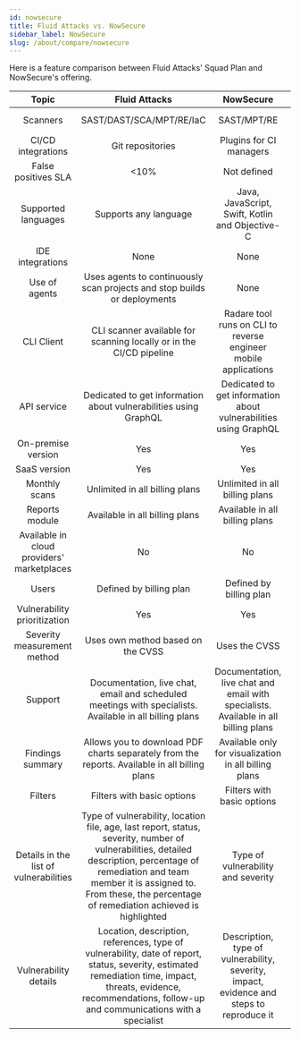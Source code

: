 ```yaml
---
id: nowsecure
title: Fluid Attacks vs. NowSecure
sidebar_label: NowSecure
slug: /about/compare/nowsecure
---
```


Here is a feature comparison
between Fluid Attacks' Squad Plan and NowSecure's offering.

|                    **Topic**                    |                                                                                                                        **Fluid Attacks**                                                                                                               |                                                                                         **NowSecure**                                                                                        | **Advantage** |
|:-----------------------------------------------:|:------------------------------------------------------------------------------------------------------------------------------------------------------------------------------------------------------------------------------------------------------:|:--------------------------------------------------------------------------------------------------------------------------------------------------------------------------------------------:|:-------------:|
| Scanners                                        | SAST/DAST/SCA/MPT/RE/IaC                                                                                                                                                                                                                               | SAST/MPT/RE                                                                                                                                                                                  | Fluid Attacks |
| CI/CD integrations                              | Git repositories                                                                                                                                                                                                                                       | Plugins for CI managers                                                                                                                                                                      | Similar       |
| False positives SLA                             |                                                                                                                                                                                                                                                   <10% | Not defined                                                                                                                                                                                  | Fluid Attacks |
| Supported languages                             | Supports any language                                                                                                                                                                                                                                  | Java, JavaScript, Swift, Kotlin and Objective-C                                                                                                                                              | Fluid Attacks |
| IDE integrations                                | None                                                                                                                                                                                                                                                   | None                                                                                                                                                                                         | Similar       |
| Use of agents                                   | Uses agents to continuously scan projects and stop builds or deployments                                                                                                                                                                               | None                                                                                                                                                                                         | Fluid Attacks |
| CLI Client                                      | CLI scanner available for scanning locally or in the CI/CD pipeline                                                                                                                                                                                    | Radare tool runs on CLI to reverse engineer mobile applications                                                                                                                              | Similar       |
| API service                                     | Dedicated to get information about vulnerabilities using GraphQL                                                                                                                                                                                       | Dedicated to get information about vulnerabilities using GraphQL                                                                                                                             | Similar       |
| On-premise version                              | Yes                                                                                                                                                                                                                                                    | Yes                                                                                                                                                                                          | Similar       |
| SaaS version                                    | Yes                                                                                                                                                                                                                                                    | Yes                                                                                                                                                                                          | Similar       |
| Monthly scans                                   | Unlimited in all billing plans                                                                                                                                                                                                                         | Unlimited in all billing plans                                                                                                                                                               | Similar       |
| Reports module                                  | Available in all billing plans                                                                                                                                                                                                                         | Available in all billing plans                                                                                                                                                               | Similar       |
| Available in cloud providers' marketplaces      | No                                                                                                                                                                                                                                                     | No                                                                                                                                                                                           | Similar       |
| Users                                           | Defined by billing plan                                                                                                                                                                                                                                | Defined by billing plan                                                                                                                                                                      | Similar       |
| Vulnerability prioritization                    | Yes                                                                                                                                                                                                                                                    | Yes                                                                                                                                                                                          | Similar       |
| Severity measurement method                     | Uses own method based on the CVSS                                                                                                                                                                                                                      | Uses the CVSS                                                                                                                                                                                | Fluid Attacks |
| Support                                         | Documentation, live chat, email and scheduled meetings with specialists. Available in all billing plans                                                                                                                                                | Documentation, live chat and email with specialists.  Available in all billing plans                                                                                                         | Fluid Attacks |
| Findings summary                                | Allows you to download PDF charts separately from the reports. Available in all billing plans                                                                                                                                                          | Available only for visualization in all billing plans                                                                                                                                        | Fluid Attacks |
| Filters                                         | Filters with basic options                                                                                                                                                                                                                             | Filters with basic options                                                                                                                                                                   | Similar       |
| Details in the list of vulnerabilities          | Type of vulnerability, location file, age, last report, status, severity, number of vulnerabilities, detailed description, percentage of remediation and team member it is assigned to. From these, the percentage of remediation achieved is highlighted | Type of vulnerability and severity                                                                                                                                                           | Fluid Attacks |
| Vulnerability details                           | Location, description, references, type of vulnerability, date of report, status, severity, estimated remediation time, impact, threats, evidence, recommendations, follow-up and communications with a specialist                                     | Description, type of vulnerability, severity, impact, evidence and steps to reproduce it                                                                                                     | Similar       |
